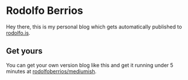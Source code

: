 # Rodolfo Berrios

Hey there, this is my personal blog which gets automatically published to [rodolfo.is](https://rodolfo.is).

## Get yours

You can get your own version blog like this and get it running under 5 minutes at [rodolfoberrios/mediumish](https://github.com/rodolfoberrios/mediumish).
